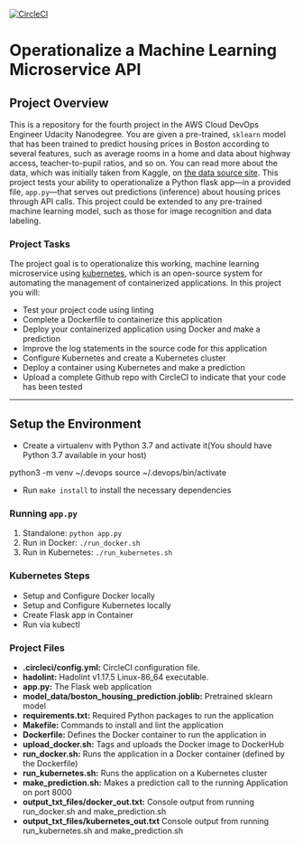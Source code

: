 

[![CircleCI](https://dl.circleci.com/status-badge/img/gh/guytony-web/projectguy4/tree/main.svg?style=svg)](https://dl.circleci.com/status-badge/redirect/gh/guytony-web/projectguy4/tree/main)
# Operationalize a Machine Learning Microservice API
## Project Overview

This is a repository for the fourth project in the AWS Cloud DevOps Engineer Udacity Nanodegree.
You are given a pre-trained, `sklearn` model that has been trained to predict housing prices in Boston according to several features, such as average rooms in a home and data about highway access, teacher-to-pupil ratios, and so on. You can read more about the data, which was initially taken from Kaggle, on [the data source site](https://www.kaggle.com/c/boston-housing). This project tests your ability to operationalize a Python flask app—in a provided file, `app.py`—that serves out predictions (inference) about housing prices through API calls. This project could be extended to any pre-trained machine learning model, such as those for image recognition and data labeling.

### Project Tasks

The project goal is to operationalize this working, machine learning microservice using [kubernetes](https://kubernetes.io/), which is an open-source system for automating the management of containerized applications. In this project you will:
* Test your project code using linting
* Complete a Dockerfile to containerize this application
* Deploy your containerized application using Docker and make a prediction
* Improve the log statements in the source code for this application
* Configure Kubernetes and create a Kubernetes cluster
* Deploy a container using Kubernetes and make a prediction
* Upload a complete Github repo with CircleCI to indicate that your code has been tested

---

## Setup the Environment

* Create a virtualenv with Python 3.7 and activate it(You should have Python 3.7 available in your host)

python3 -m venv ~/.devops
source ~/.devops/bin/activate

* Run `make install` to install the necessary dependencies

### Running `app.py`

1. Standalone:  `python app.py`
2. Run in Docker:  `./run_docker.sh`
3. Run in Kubernetes:  `./run_kubernetes.sh`

### Kubernetes Steps

* Setup and Configure Docker locally
* Setup and Configure Kubernetes locally
* Create Flask app in Container
* Run via kubectl


### Project Files

* __.circleci/config.yml:__ CircleCI configuration file.
* __hadolint:__ Hadolint v1.17.5 Linux-86_64 executable. 
* __app.py:__ The Flask web application
* __model_data/boston_housing_prediction.joblib:__ Pretrained sklearn model
* __requirements.txt:__ Required Python packages to run the application
* __Makefile:__ Commands to install and lint the application
* __Dockerfile:__ Defines the Docker container to run the application in
* __upload_docker.sh:__ Tags and uploads the Docker image to DockerHub
* __run_docker.sh:__ Runs the application in a Docker container (defined by the Dockerfile)
* __run_kubernetes.sh:__ Runs the application on a Kubernetes cluster
* __make_prediction.sh:__ Makes a prediction call to the running Application on port 8000
* __output_txt_files/docker_out.txt:__ Console output from running run_docker.sh and make_prediction.sh
* __output_txt_files/kubernetes_out.txt__ Console output from running run_kubernetes.sh and make_prediction.sh
